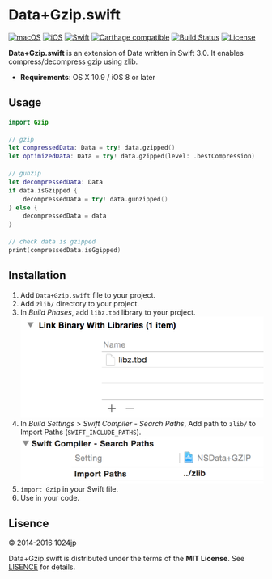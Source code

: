 
Data+Gzip.swift
========================

[![macOS](http://img.shields.io/badge/macOS-10.9%2B-blue.svg)]()
[![iOS](http://img.shields.io/badge/iOS-8.0%2B-blue.svg)]()
[![Swift](http://img.shields.io/badge/Swift-3.0-blue.svg)]()
[![Carthage compatible](https://img.shields.io/badge/Carthage-compatible.svg)](https://github.com/Carthage/Carthage)
[![Build Status](http://img.shields.io/travis/1024jp/NSData-GZIP/master.svg?style=flat)](https://travis-ci.org/1024jp/NSData-GZIP)
[![License](https://img.shields.io/github/license/1024jp/NSData-GZIP.svg)](https://github.com/1024jp/NSData-GZIP/blob/develop/LICENSE)

__Data+Gzip.swift__ is an extension of Data written in Swift 3.0. It enables compress/decompress gzip using zlib.

- __Requirements__: OS X 10.9 / iOS 8 or later


## Usage

```swift
import Gzip

// gzip
let compressedData: Data = try! data.gzipped()
let optimizedData: Data = try! data.gzipped(level: .bestCompression)

// gunzip
let decompressedData: Data
if data.isGzipped {
    decompressedData = try! data.gunzipped()
} else {
    decompressedData = data
}

// check data is gzipped
print(compressedData.isGgipped)
```


## Installation

1. Add `Data+Gzip.swift` file to your project.
2. Add `zlib/` directory to your project.
3. In *Build Phases*, add `libz.tbd` library to your project.
    ![screenshot](Documentation/binary_link@2x.png)
4. In *Build Settings* > *Swift Compiler - Search Paths*, Add path to `zlib/` to Import Paths (`SWIFT_INCLUDE_PATHS`).
    ![screenshot](Documentation/search_paths@2x.png)
5. `import Gzip` in your Swift file.
6. Use in your code.


## Lisence

© 2014-2016 1024jp

Data+Gzip.swift is distributed under the terms of the __MIT License__. See [LISENCE](LISENCE) for details.
